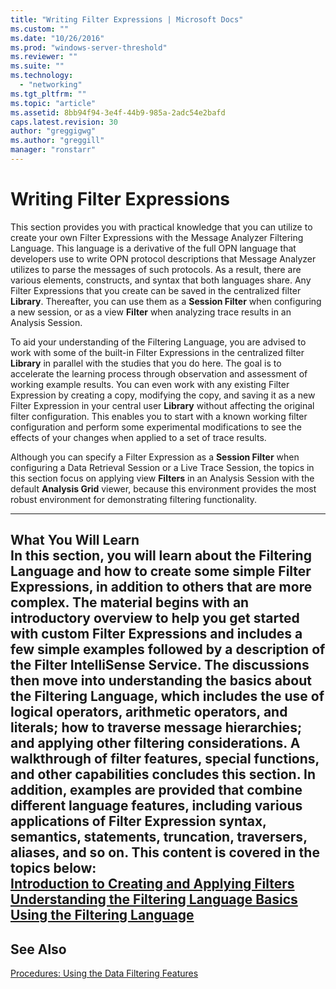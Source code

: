 ```yaml
---
title: "Writing Filter Expressions | Microsoft Docs"
ms.custom: ""
ms.date: "10/26/2016"
ms.prod: "windows-server-threshold"
ms.reviewer: ""
ms.suite: ""
ms.technology: 
  - "networking"
ms.tgt_pltfrm: ""
ms.topic: "article"
ms.assetid: 8bb94f94-3e4f-44b9-985a-2adc54e2bafd
caps.latest.revision: 30
author: "greggigwg"
ms.author: "greggill"
manager: "ronstarr"
---
```

# Writing Filter Expressions
This section provides you with practical knowledge that you can utilize to create your own Filter Expressions with the Message Analyzer Filtering Language. This language is a derivative of the full OPN language that developers use to write OPN protocol descriptions that Message Analyzer utilizes to parse the messages of such protocols. As a result, there are various elements, constructs, and syntax that both languages share. Any Filter Expressions that you create can be saved in the centralized filter **Library**. Thereafter, you can use them as a **Session Filter** when configuring a new session, or as a view **Filter** when analyzing trace results in an Analysis Session.  
  
 To aid your understanding of the Filtering Language, you are advised to work with some of the built-in Filter Expressions in the centralized filter **Library** in parallel with the studies that you do here. The goal is to accelerate the learning process through observation and assessment of working example results. You can even work with any existing Filter Expression by creating a copy, modifying the copy, and saving it as a new Filter Expression in your central user **Library** without affecting the original filter configuration. This enables you to start with a known working filter configuration and perform some experimental modifications to see the effects of your changes when applied to a set of trace results.  
  
 Although you can specify a Filter Expression as a **Session Filter** when configuring a Data Retrieval Session or a Live Trace Session, the topics in this section focus on applying view **Filters** in an Analysis Session with the default **Analysis Grid** viewer, because this environment provides the most robust environment for demonstrating filtering functionality.  
  
---  
  
 **What You Will Learn**   
In this section, you will learn about the Filtering Language and how to create some simple Filter Expressions, in addition to others that are more complex. The material begins with an introductory overview to help you get started with custom Filter Expressions and includes a few simple examples followed by a description of the Filter IntelliSense Service. The discussions then move into understanding the basics about the Filtering Language, which includes the use of logical operators, arithmetic operators, and literals; how to traverse message hierarchies; and applying other filtering considerations. A walkthrough of filter features, special functions, and other capabilities concludes this section. In addition, examples are provided that combine different language features, including various applications of Filter Expression syntax, semantics, statements, truncation, traversers, aliases, and so on. This content is covered in the  topics below:  
[Introduction to Creating and Applying Filters](introduction-to-creating-and-applying-filters.md)  
[Understanding the Filtering Language Basics](understanding-the-filtering-language-basics.md)  
[Using the Filtering Language](using-the-filtering-language.md)  
---  
  
## See Also  
 [Procedures: Using the Data Filtering Features](procedures-using-the-data-filtering-features.md)